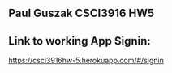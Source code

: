 ## Paul Guszak CSCI3916 HW5

## Link to working App Signin:
https://csci3916hw-5.herokuapp.com/#/signin
